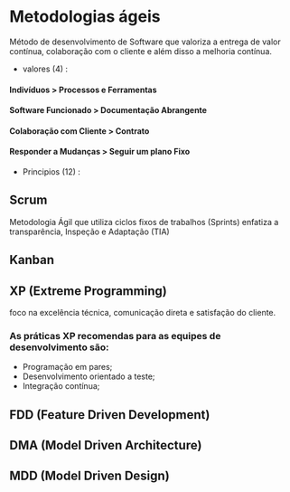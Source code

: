 # Metodologias ágeis

 Método de desenvolvimento de Software que valoriza a entrega de valor contínua, colaboração com o cliente e além disso a melhoria contínua. 

- valores    (4)  :
#### Indivíduos > Processos e Ferramentas
#### Software Funcionado > Documentação Abrangente
#### Colaboração com Cliente > Contrato
#### Responder a Mudanças > Seguir um plano Fixo

- Principios (12) :




## Scrum
Metodologia Ágil que utiliza ciclos fixos de trabalhos (Sprints) enfatiza a transparência, Inspeção e Adaptação (TIA)

## Kanban


## XP (Extreme Programming)
foco na excelência técnica, comunicação direta e satisfação do cliente. 

### As práticas XP recomendas para as equipes de desenvolvimento são:

 - Programação em pares;
 - Desenvolvimento orientado a teste;
 - Integração contínua;

## FDD (Feature Driven Development)

## DMA (Model Driven Architecture)

## MDD (Model Driven Design)

